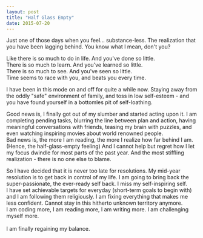 ```yaml
---
layout: post
title: "Half Glass Empty"
date: 2015-07-20
---
```


<p>
  Just one of those days when you feel... substance-less. The realization that you have been lagging behind.
  You know what I mean, don't you?
</p>

<p>
  Like there is so much to do in life. And you've done so little. <br>
  There is so much to learn. And you've learned so little.<br>
  There is so much to see. And you've seen so little. <br>
  Time seems to race with you, and beats you every time.<br>
</p>

<p>
  I have been in this mode on and off for quite a while now. Staying away from the oddly "safe" environment of family, and toss in low self-esteem - and you have found yourself in a bottomles pit of self-loathing. 
</p>
<p>
Good news is, I finally got out of my slumber and started acting upon it.
  I am completing pending tasks, blurring the line between plan and action, having meaningful conversations with friends, teasing my brain with puzzles, and even watching inspiring movies about world renowned people. <br>
Bad news is, the more I am reading, the more I realize how far behind I am. (Hence, the half-glass-empty feeling) And I cannot help but regret how I let my focus dwindle for most parts of the past year. And the most stiffling realization - there is no one else to blame.
</p>

<p>
So I have decided that it is never too late for resolutions. My mid-year resolution is to get back in control of my life. I am going to bring back the super-passionate, the ever-ready self back. I miss my self-inspiring self. <br>
I have set achievable targets for everyday (short-term goals to begin with) and I am following them religiously.
I am fixing everything that makes me less confident. Cannot stay in this hitherto unknown territory anymore.<br>
I am coding more, I am reading more, I am writing more. I am challenging myself more.
<br><br>
I am finally regaining my balance.
</P>
